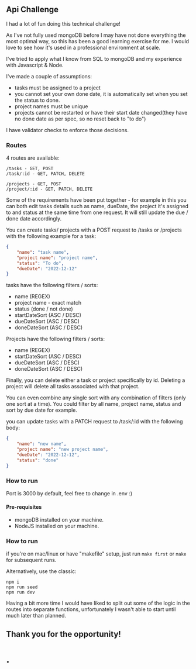 ## Api Challenge

I had a lot of fun doing this technical challenge!  

As I've not fully used mongoDB before I may have not done everything the most optimal way, so this has been a good learning
exercise for me. I would love to see how it's used in a professional environment at scale.

I've tried to apply what I know from SQL to mongoDB and my experience with Javascript & Node.

I've made a couple of assumptions:
- tasks must be assigned to a project
- you cannot set your own done date, it is automatically set when you set the status to done.
- project names must be unique
- projects cannot be restarted or have their start date changed(they have no done date as per spec, so no reset back to "to do")

I have validator checks to enforce those decisions.


### Routes

4 routes are available:

```
/tasks - GET, POST
/task/:id - GET, PATCH, DELETE

/projects - GET, POST
/project/:id - GET, PATCH, DELETE
```

Some of the requirements have been put together - for example in this you can both edit tasks details such as name, dueDate, the project it's assigned to and status 
at the same time from one request. It will still update the due / done date accordingly.

You can create tasks/ projects with a POST request to /tasks or /projects with the following example for a task:
```json
{
    "name": "task name",
    "project name": "project name",
    "status": "To do",
    "dueDate": "2022-12-12"
}
```

tasks have the following filters / sorts:
- name (REGEX)
- project name - exact match
- status (done / not done)
- startDateSort (ASC / DESC)
- dueDateSort (ASC / DESC)
- doneDateSort (ASC / DESC)

Projects have the following filters / sorts:
- name (REGEX)
- startDateSort (ASC / DESC)
- dueDateSort (ASC / DESC)
- doneDateSort (ASC / DESC)

Finally, you can delete either a task or project specifically by id.
Deleting a project will delete all tasks associated with that project.

You can even combine any single sort with any combination of filters (only one sort at a time). 
You could filter by all name, project name, status and sort by due date for example.

you can update tasks with a PATCH request to /task/:id with the following body:
```json
{
    "name": "new name",
    "project name": "new project name",
    "dueDate": "2022-12-12",
    "status": "done"
}
```

### How to run
Port is 3000 by default, feel free to change in .env :)

#### Pre-requisites
- mongoDB installed on your machine.
- NodeJS installed on your machine.


### How to run

if you're on mac/linux or have "makefile" setup, just run 
`make first`
or 
`make` for subsequent runs.

Alternatively, use the classic:
```shellscript
npm i
npm run seed
npm run dev
```

Having a bit more time I would have liked to split out some of the logic in the routes into separate functions, 
unfortunately I wasn't able to start until much later than planned.


## Thank you for the opportunity!

 
 
 
# . 